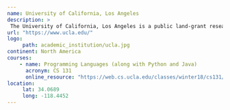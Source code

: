 ```yaml
---
name: University of California, Los Angeles 
description: >
 The University of California, Los Angeles is a public land-grant research university in Los Angeles, California.
url: "https://www.ucla.edu/"
logo:
     path: academic_institution/ucla.jpg
continent: North America
courses:
    - name: Programming Languages (along with Python and Java)
      acronym: CS 131
      online_resource: "https://web.cs.ucla.edu/classes/winter18/cs131/"
location:
     lat: 34.0689
     long: -118.4452
---
```

